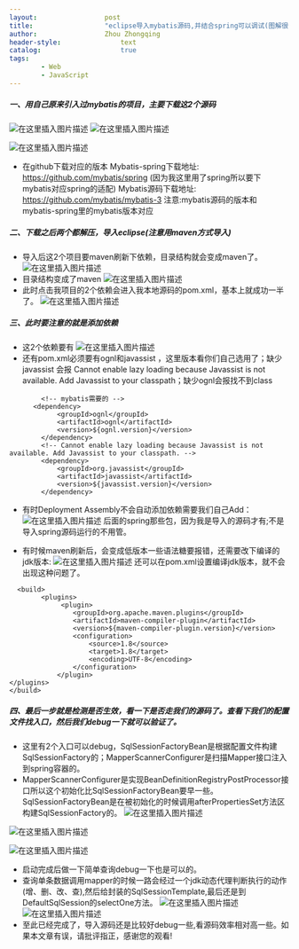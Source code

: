 ```yaml
---
layout:					post
title:					"eclipse导入mybatis源码,并结合spring可以调试(图解很详细)"
author:					Zhou Zhongqing
header-style:				text
catalog:					true
tags:
		- Web
		- JavaScript
---
```

##### 一、用自己原来引入过mybatis的项目，主要下载这2个源码
![在这里插入图片描述](https://i-blog.csdnimg.cn/blog_migrate/b75aa44184718883cec154c36c08ee50.png)
![在这里插入图片描述](https://i-blog.csdnimg.cn/blog_migrate/f9b22afb32543ae1caebba19c4fc7997.png)

![在这里插入图片描述](https://i-blog.csdnimg.cn/blog_migrate/71644285b25146bd56f6fdb984b07d07.png)
- 在github下载对应的版本
Mybatis-spring下载地址: https://github.com/mybatis/spring (因为我这里用了spring所以要下mybatis对应spring的适配)
Mybatis源码下载地址:  https://github.com/mybatis/mybatis-3
注意:mybatis源码的版本和mybatis-spring里的mybatis版本对应
##### 二、下载之后两个都解压，导入eclipse(注意用maven方式导入)
- 导入后这2个项目要maven刷新下依赖，目录结构就会变成maven了。
![在这里插入图片描述](https://i-blog.csdnimg.cn/blog_migrate/d7f39a264f9a95ac9e58283279587f15.png)
- 目录结构变成了maven
![在这里插入图片描述](https://i-blog.csdnimg.cn/blog_migrate/93237639321dfe7fe656d4a3bcde6486.png)
- 此时点击我项目的2个依赖会进入我本地源码的pom.xml，基本上就成功一半了。
![在这里插入图片描述](https://i-blog.csdnimg.cn/blog_migrate/3c325fdec0693676e62674307bef8f5f.png)
##### 三、此时要注意的就是添加依赖
- 这2个依赖要有
![在这里插入图片描述](https://i-blog.csdnimg.cn/blog_migrate/e10b3c78b746feb7e5b4412cdccc234e.png)
- 还有pom.xml必须要有ognl和javassist ，这里版本看你们自己选用了；缺少javassist 会报 Cannot enable lazy loading because Javassist is not available. Add Javassist to your classpath；缺少ognl会报找不到class
 

```
  		<!-- mybatis需要的 -->
      <dependency>
            <groupId>ognl</groupId>
            <artifactId>ognl</artifactId>
            <version>${ognl.version}</version>
        </dependency>
   		<!-- Cannot enable lazy loading because Javassist is not available. Add Javassist to your classpath. -->
        <dependency>
            <groupId>org.javassist</groupId>
            <artifactId>javassist</artifactId>
            <version>${javassist.version}</version>
        </dependency>
```

- 有时Deployment Assembly不会自动添加依赖需要我们自己Add：
![在这里插入图片描述](https://i-blog.csdnimg.cn/blog_migrate/f8c211818a505c1970d7a73acb33b2c8.png)
后面的spring那些包，因为我是导入的源码才有;不是导入spring源码运行的不用管。

- 有时候maven刷新后，会变成低版本一些语法糖要报错，还需要改下编译的jdk版本:
![在这里插入图片描述](https://i-blog.csdnimg.cn/blog_migrate/ec57c4170dbf5aa26432e86e0ab65b87.png)
还可以在pom.xml设置编译jdk版本，就不会出现这种问题了。

```
  <build>
        <plugins>
             <plugin>
                <groupId>org.apache.maven.plugins</groupId>
                <artifactId>maven-compiler-plugin</artifactId>
                <version>${maven-compiler-plugin.version}</version>
                <configuration>
                    <source>1.8</source>
                    <target>1.8</target>
                    <encoding>UTF-8</encoding>       
                </configuration>
            </plugin>  
</plugins>
</build>
```
##### 四、最后一步就是检测是否生效，看一下是否走我们的源码了。查看下我们的配置文件找入口，然后我们debug一下就可以验证了。
- 这里有2个入口可以debug，SqlSessionFactoryBean是根据配置文件构建SqlSessionFactory的；MapperScannerConfigurer是扫描Mapper接口注入到spring容器的。
- MapperScannerConfigurer是实现BeanDefinitionRegistryPostProcessor接口所以这个初始化比SqlSessionFactoryBean要早一些。SqlSessionFactoryBean是在被初始化的时候调用afterPropertiesSet方法区构建SqlSessionFactory的。
![在这里插入图片描述](https://i-blog.csdnimg.cn/blog_migrate/909bd02258029b106f3d759d8c463e50.png)

![在这里插入图片描述](https://i-blog.csdnimg.cn/blog_migrate/0ad1d5c490d58c54a6d3fc80db5c094e.png)

![在这里插入图片描述](https://i-blog.csdnimg.cn/blog_migrate/cb66964a76bf4215ad7ccd8f9c285605.png)

- 启动完成后做一下简单查询debug一下也是可以的。
- 查询单条数据调用mapper的时候一路会经过一个jdk动态代理判断执行的动作(增、删、改、查),然后给封装的SqlSessionTemplate,最后还是到DefaultSqlSession的selectOne方法。
![在这里插入图片描述](https://i-blog.csdnimg.cn/blog_migrate/9b91c2d253914a7a40a4ed8f03f6d531.png)
![在这里插入图片描述](https://i-blog.csdnimg.cn/blog_migrate/eb33d3ac0d81d46d9fa414fb756f3786.png)
- 至此已经完成了，导入源码还是比较好debug一些,看源码效率相对高一些。如果本文章有误，请批评指正，感谢您的观看!

